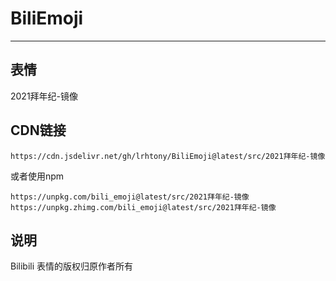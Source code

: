 # BiliEmoji
---
## 表情
2021拜年纪-镜像
## CDN链接
```
https://cdn.jsdelivr.net/gh/lrhtony/BiliEmoji@latest/src/2021拜年纪-镜像
```
或者使用npm
```
https://unpkg.com/bili_emoji@latest/src/2021拜年纪-镜像
https://unpkg.zhimg.com/bili_emoji@latest/src/2021拜年纪-镜像
```
## 说明
Bilibili 表情的版权归原作者所有
